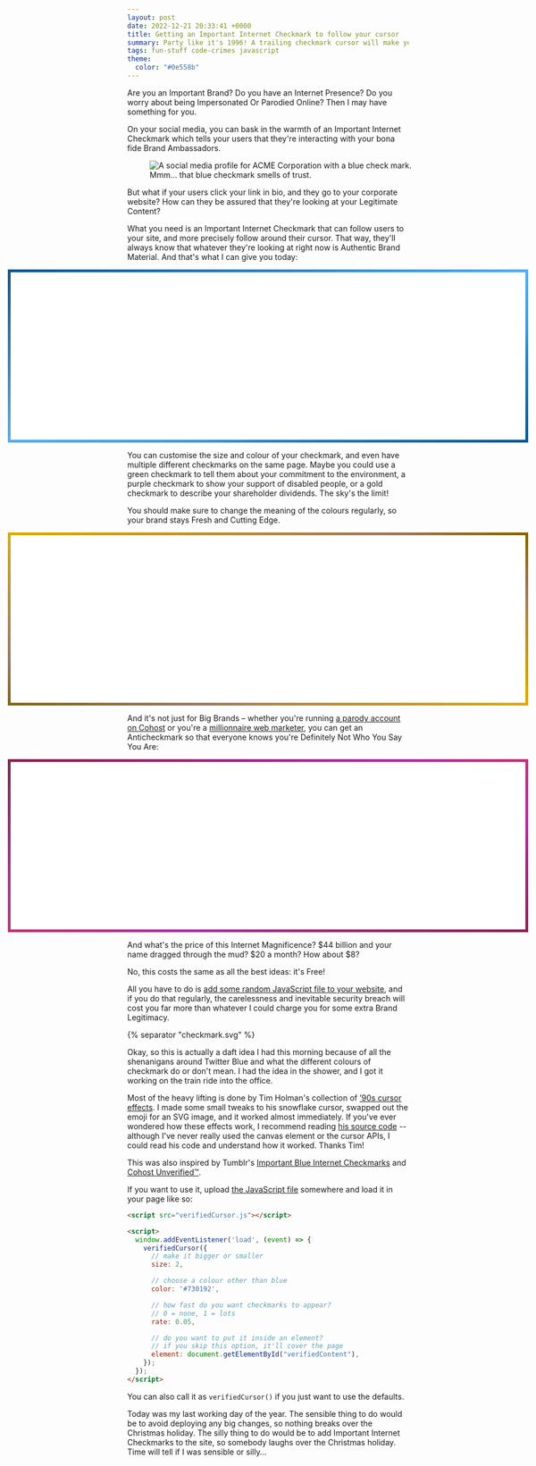 ```yaml
---
layout: post
date: 2022-12-21 20:33:41 +0000
title: Getting an Important Internet Checkmark to follow your cursor
summary: Party like it's 1996! A trailing checkmark cursor will make your Brand Website feel fun and authentic.
tags: fun-stuff code-crimes javascript
theme:
  color: "#0e558b"
---
```


<style>
  .cursor_example {
    height: 300px;
    background: white;
    position: relative;
    max-width: calc(100vw - 2em);
    margin-left:  calc(50% - 50vw + 1em);
    margin-right: calc(50% - 50vw + 1em);
  }

  #regularCursor {
    border: 5px solid transparent;
    border-image: linear-gradient(to bottom right, #0e558b 0%, #1f6aa3 12.5%, #3180bc 25%, #4396d5 37.5%, #55acee 50%, #4396d5 67.5%, #3180bc 75%, #1f6aa3 87.5%, #0e558b 100%);
    border-image-slice: 1;
  }

  #bigCursor {
    border: 5px solid transparent;
    border-image: linear-gradient(to bottom right, #dcaa02 0%, #c59822 12.5%, #af8742 25%, #997662 37.5%, #836501 50%, #997662 67.5%, #af8742 75%, #c59822 87.5%, #dcaa02 100%);
    border-image-slice: 1;
  }

  #unverifiedCursor {
    border: 5px solid transparent;
    border-image: linear-gradient(to bottom right, #83254f 0%, #91296a 12.5%, #9f2d85 25%, #ad31a0 37.5%, #bb3571 50%, #ad31a0 67.5%, #9f2d85 75%, #91296a 87.5%, #83254f 100%);
    border-image-slice: 1;
  }

  .cursor_example .container {
    padding: 1em;
  }

  .cursor_example .container code {
    background: none;
  }
</style>

Are you an Important Brand?
Do you have an Internet Presence?
Do you worry about being Impersonated Or Parodied Online?
Then I may have something for you.

On your social media, you can bask in the warmth of an Important Internet Checkmark which tells your users that they're interacting with your bona fide Brand Ambassadors.

<figure style="width: 483px;">
  <picture>
    <source
      srcset="/images/2022/acme_1x.webp 1x,
              /images/2022/acme_2x.webp 2x"
      type="image/webp"
    >
    <source
      srcset="/images/2022/acme_1x.jpg 1x,
              /images/2022/acme_2x.jpg 2x"
      type="image/jpeg"
    >
    <img
      src="/images/2022/acme_1x.jpg"
      class="screenshot"
      alt="A social media profile for ACME Corporation with a blue check mark."
    >
  </picture>
  <figcaption>
    Mmm… that blue checkmark smells of trust.
  </figcaption>
</figure>

But what if your users click your link in bio, and they go to your corporate website?
How can they be assured that they're looking at your Legitimate Content?

What you need is an Important Internet Checkmark that can follow users to your site, and more precisely follow around their cursor.
That way, they'll always know that whatever they're looking at right now is Authentic Brand Material.
And that's what I can give you today:

<div id="regularCursor" class="cursor_example"></div>

You can customise the size and colour of your checkmark, and even have multiple different checkmarks on the same page.
Maybe you could use a green checkmark to tell them about your commitment to the environment, a purple checkmark to show your support of disabled people, or a gold checkmark to describe your shareholder dividends.
The sky's the limit!

You should make sure to change the meaning of the colours regularly, so your brand stays Fresh and Cutting Edge.

<div id="bigCursor" class="cursor_example"></div>

And it's not just for Big Brands – whether you're running [a parody account on Cohost][cohost] or you're a [millionnaire web marketer][grant], you can get an Anticheckmark so that everyone knows you're Definitely Not Who You Say You Are:

[cohost]: https://cohost.org/staff/post/658118-introducing-cohost
[grant]: https://www.theguardian.com/politics/2015/mar/15/grant-shapps-admits-he-had-second-job-as-millioniare-web-marketer-while-mp

<div id="unverifiedCursor" class="cursor_example"></div>

And what's the price of this Internet Magnificence?
$44 billion and your name dragged through the mud?
$20 a month?
How about $8?

No, this costs the same as all the best ideas: it's Free!

All you have to do is [add some random JavaScript file to your website][js], and if you do that regularly, the carelessness and inevitable security breach will cost you far more than whatever I could charge you for some extra Brand Legitimacy.

[js]: /files/2022/verifiedCursor.js



  {% separator "checkmark.svg" %}


Okay, so this is actually a daft idea I had this morning because of all the shenanigans around Twitter Blue and what the different colours of checkmark do or don't mean.
I had the idea in the shower, and I got it working on the train ride into the office.

Most of the heavy lifting is done by Tim Holman's collection of [’90s cursor effects][holman].
I made some small tweaks to his snowflake cursor, swapped out the emoji for an SVG image, and it worked almost immediately.
If you've ever wondered how these effects work, I recommend reading [his source code][code] -- although I've never really used the canvas element or the cursor APIs, I could read his code and understand how it worked.
Thanks Tim!

This was also inspired by Tumblr's [Important Blue Internet Checkmarks][tumblr] and [Cohost Unverified&#8482;][cohost].

If you want to use it, upload [the JavaScript file][js] somewhere and load it in your page like so:

```html
<script src="verifiedCursor.js"></script>

<script>
  window.addEventListener('load', (event) => {
    verifiedCursor({
      // make it bigger or smaller
      size: 2,

      // choose a colour other than blue
      color: '#730192',

      // how fast do you want checkmarks to appear?
      // 0 = none, 1 = lots
      rate: 0.05,

      // do you want to put it inside an element?
      // if you skip this option, it'll cover the page
      element: document.getElementById("verifiedContent"),
    });
  });
</script>
```

You can also call it as `verifiedCursor()` if you just want to use the defaults.

Today was my last working day of the year.
The sensible thing to do would be to avoid deploying any big changes, so nothing breaks over the Christmas holiday.
The silly thing to do would be to add Important Internet Checkmarks to the site, so somebody laughs over the Christmas holiday.
Time will tell if I was sensible or silly…

[holman]: https://tholman.com/cursor-effects/
[code]: https://github.com/tholman/cursor-effects
[tumblr]: https://staff.tumblr.com/post/700564142648606720/hi-were-introducing-completely-useless-blue
[cohost]: https://cohost.org/staff/post/658118-introducing-cohost



<script src="/files/2022/verifiedCursor.js"></script>

<script>
  window.addEventListener('load', (event) => {
    verifiedCursor({
      size: 2,
      rate: 0.5,
      element: document.getElementById("regularCursor"),
    });
    verifiedCursor({
      size: 3,
      color: '#dcaa02',
      rate: 0.05,
      element: document.getElementById("bigCursor"),
    });
    verifiedCursor({
      size: 1.25,
      color: '#0e9201',
      rate: 0.04,
      element: document.getElementById("bigCursor"),
    });
    verifiedCursor({
      size: 2,
      color: '#730192',
      rate: 0.05,
      element: document.getElementById("bigCursor"),
    });
    verifiedCursor({
      size: 1.75,
      color: '#019275',
      rate: 0.05,
      element: document.getElementById("bigCursor"),
    });
    verifiedCursor({
      size: 2.25,
      color: '#b64702',
      rate: 0.02,
      element: document.getElementById("bigCursor"),
    });
    verifiedCursor({
      size: 3.5,
      color: '#000000',
      rate: 0.002,
      element: document.getElementById("bigCursor"),
    });
    verifiedCursor({
      size: 3.5,
      color: '#ffffff',
      rate: 0.002,
      element: document.getElementById("bigCursor"),
    });
    unverifiedCursor({
      size: 2,
      rate: 0.5,
      element: document.getElementById("unverifiedCursor"),
    });
    /* verifiedCursor({ scale: 3, color: '#d01c11' });
    unverifiedCursor({ scale: 2 }); */
  });
</script>
